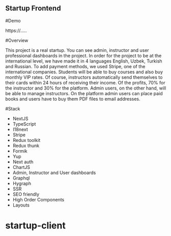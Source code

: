 ## Startup Frontend

#Demo

https://.....

#Overview

This project is a real startup. You can see admin, instructor and user professional dashboards in the project. In order for the project to be at the international level, we have made it in 4 languages English, Uzbek, Turkish and Russian. To add payment methods, we used Stripe, one of the international companies. Students will be able to buy courses and also buy monthly VIP rates. Of course, instructors automatically send themselves to their cards within 24 hours of receiving their income. Of the profits, 70% for the instructor and 30% for the platform. Admin users, on the other hand, will be able to manage instructors.  On the platform admin users can place paid books and users have to buy them PDF files to email addresses.

#Stack

- NextJS
- TypeScript
- I18next
- Stripe
- Redux toolkit
- Redux thunk
- Formik
- Yup
- Next auth
- ChartJS
- Admin, Instructor and User dashboards
- Graphql
- Hygraph
- SSR
- SEO friendly
- High Order Components
- Layouts
# startup-client
